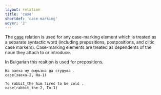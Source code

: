 ```yaml
---
layout: relation
title: 'case'
shortdef: 'case marking'
udver: '2'
---
```


The [case]() relation is used for any case-marking element which is treated as a separate syntactic word (including prepositions, postpositions, and clitic case markers). Case-marking elements are treated as dependents of the noun they attach to or introduce. 

In Bulgarian this realtion is used for prepositions. 


~~~ sdparse
На заека му омръзна да студува .
case(заека-2, На-1)
~~~

~~~ sdparse
To rabbit_the him tired to be cold .
case(rabbit_the-2, To-1)
~~~
<!-- Interlanguage links updated Út zář 29 20:23:20 CEST 2020 -->
